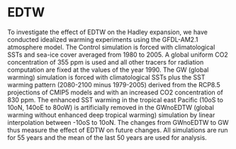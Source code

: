 # EDTW

To investigate the effect of EDTW on the Hadley expansion, we have conducted idealized warming experiments using the GFDL-AM2.1 atmosphere model. 
The Control simulation is forced with climatological SSTs and sea-ice cover averaged from 1980 to 2005. 
A global uniform CO2 concentration of 355 ppm is used and all other tracers for radiation computation are fixed at the values of the year 1990. 
The GW (global warming) simulation is forced with climatological SSTs plus the SST warming pattern (2080-2100 minus 1979-2005) derived from the RCP8.5 projections of CMIP5 models and with an increased CO2 concentration of 830 ppm. 
The enhanced SST warming in the tropical east Pacific (10oS to 10oN, 140oE to 80oW) is artificially removed in the GWnoEDTW (global warming without enhanced deep tropical warming) simulation by linear interpolation between -10oS to 10oN. 
The changes from GWnoEDTW to GW thus measure the effect of EDTW on future changes. 
All simulations are run for 55 years and the mean of the last 50 years are used for analysis.

